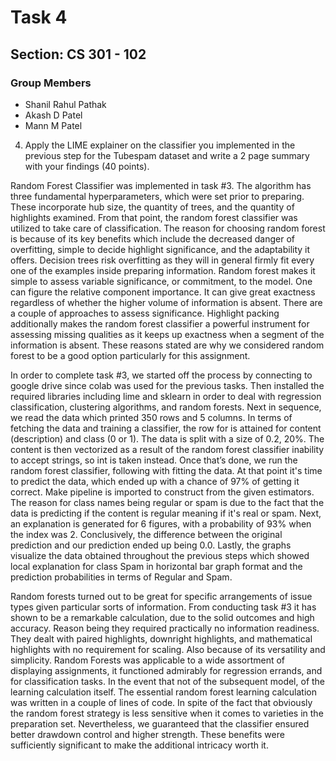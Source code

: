 # Task 4
## Section: CS 301 - 102
### Group Members
- Shanil Rahul Pathak
- Akash D Patel
- Mann M Patel

4. Apply the LIME explainer on the classifier you implemented in the previous step for the Tubespam dataset and write a 2 page summary with your findings (40 points).

Random Forest Classifier was implemented in task #3. The algorithm has three fundamental hyperparameters, which were set prior to preparing. These incorporate hub size, 
the quantity of trees, and the quantity of highlights examined. From that point, the random forest classifier was utilized to take care of classification. The reason for 
choosing random forest is because of its key benefits which include the decreased danger of overfitting, simple to decide highlight significance, and the adaptability it 
offers. Decision trees risk overfitting as they will in general firmly fit every one of the examples inside preparing information. Random forest makes it simple to assess 
variable significance, or commitment, to the model. One can figure the relative component importance. It can give great exactness regardless of whether the higher volume of 
information is absent. There are a couple of approaches to assess significance. Highlight packing additionally makes the random forest classifier a powerful instrument for 
assessing missing qualities as it keeps up exactness when a segment of the information is absent. These reasons stated are why we considered random forest to be a good option 
particularly for this assignment. 

In order to complete task #3, we started off the process by connecting to google drive since colab was used for the previous tasks. Then installed the required libraries 
including lime and sklearn in order to deal with regression classification, clustering algorithms, and random forests. Next in sequence, we read the data which printed 350 
rows and 5 columns. In terms of fetching the data and training a classifier, the row for is attained for content (description) and class (0 or 1). The data is split with a 
size of 0.2, 20%. The content is then vectorized as a result of the random forest classifier inability to accept strings, so int is taken instead. Once that’s done, we run 
the random forest classifier, following with fitting the data. At that point it's time to predict the data, which ended up with a chance of 97% of getting it correct. Make 
pipeline is imported to construct from the given estimators. The reason for class names being regular or spam is due to the fact that the data is predicting if the content is 
regular meaning if it's real or spam. Next, an explanation is generated for 6 figures, with a probability of 93% when the index was 2. Conclusively, the difference between the 
original prediction and our prediction ended up being 0.0. Lastly, the graphs visualize the data obtained throughout the previous steps which showed local explanation for class 
Spam in horizontal bar graph format and the prediction probabilities in terms of Regular and Spam.

Random forests turned out to be great for specific arrangements of issue types given particular sorts of information. From conducting task #3 it has shown to be a remarkable 
calculation, due to the solid outcomes and high accuracy. Reason being they required practically no information readiness. They dealt with paired highlights, downright highlights,
and mathematical highlights with no requirement for scaling. Also because of its versatility and simplicity. Random Forests was applicable to a wide assortment of displaying 
assignments, it functioned admirably for regression errands, and for classification tasks. In the event that not of the subsequent model, of the learning calculation itself. 
The essential random forest learning calculation was written in a couple of lines of code. In spite of the fact that obviously the random forest strategy is less sensitive when 
it comes to varieties in the preparation set. Nevertheless, we guaranteed that the classifier ensured better drawdown control and higher strength. These benefits were sufficiently
significant to make the additional intricacy worth it.
